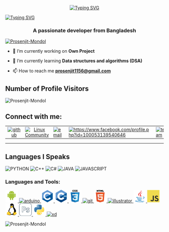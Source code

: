<p align="center"><a href="https://github.com/Prosenjit-Mondol"><img src="https://readme-typing-svg.demolab.com?font=Fira+Code&weight=800&size=28&pause=500&color=3498DB&center=true&vCenter=true&multiline=true&width=435&height=100&lines=Welcome+to+;Prosenjit's+Github+Profile" alt="Typing SVG" /></a></p>

[![Typing SVG](http://readme-typing-svg.herokuapp.com?font=Fira+Code&pause=1000&width=435&lines=P+R+O+S+E+N+J+I+T;A+student+at+PSTU;studying+BSc.+in+CSE+)](https://git.io/typing-svg)


<h3 align="center">A passionate developer from Bangladesh</h3>


<p align="left"> <a href="https://github.com/ryo-ma/github-profile-trophy"><img src="https://github-profile-trophy.vercel.app/?username=Prosenjit-Mondol" alt="Prosenjit-Mondol" /></a> </p>

- 🔭 I’m currently working on **Own Project**

- 🌱 I’m currently learning **Data structures and algorithms (DSA)**

- 📫 How to reach me **prosenjit1156@gmail.com**


## Number of Profile Visitors
<p align="left"> <img src="https://komarev.com/ghpvc/?username=Prosenjit-Mondol&label=Profile%20views&color=0e75b6&style=flat" alt="Prosenjit-Mondol" /> </p>


## Connect with me:

<table align="center">
      <tbody>
        <tr>
          <td style="text-align: center;"><a href="https://github.com/Prosenjit-Mondol" title="GitHub Profile"
              target="_blank"><img src="https://img.icons8.com/color/48/null/github--v1.png"
                alt="github" title="GitHub"></a><br>
          </td>
          <td style="text-align: center;"><a href="https://t.me/LinuxBangladesh" title="Linux Community (telegram)"
              target="_blank"><img src="https://img.icons8.com/color/48/000000/linux--v1.png"
                alt="Linux Community" title="Linux Community"></a><br>
          </td>
          <td><a href="mailto:prosenjit1156@gmail.com" title="Email"><img 
                src="https://img.icons8.com/fluency/48/000000/mail.png" 
                alt="email" title="Email"></a><br>
          </td>
          <td><a href="https://www.facebook.com/profile.php?id=100053139540646" target="blank"><img 
               src="https://raw.githubusercontent.com/rahuldkjain/github-profile-readme-generator/master/src/images/icons/Social/facebook.svg" 
               alt="https://www.facebook.com/profile.php?id=100053139540646" height="30" width="40" /></a><br>
          </td>
          <td><a href="https://t.me/prosenjit_mondol" title="Telegram" target="_blank"><img 
                 src="https://img.icons8.com/fluency/48/null/telegram-app.png" 
                 alt="telegram" title="Telegram"></a></a><br>
          </td>
          <td><a href="https://www.linkedin.com/in/prosenjit-mondol-615342266//" target="blank"><img 
                  src="https://raw.githubusercontent.com/rahuldkjain/github-profile-readme-generator/master/src/images/icons/Social/linked-in-alt.svg" 
                  alt="https://www.linkedin.com/in/prosenjit-mondol-615342266/" height="30" width="40" /></a><br>
          </td>
          <td style="text-align: center;"><a href="https://codeforces.com/profile/prosenjit_mondol" target="blank"><img 
              src="https://raw.githubusercontent.com/rahuldkjain/github-profile-readme-generator/master/src/images/icons/Social/codeforces.svg" 
              alt="https://codeforces.com/profile/prosenjit_mondol" height="30" width="40" /></a><br>
          </td>
        </tr>
      </tbody>
    </table>

---
## Languages I Speaks
![PYTHON](https://img.shields.io/badge/Python-3776AB?style=for-the-badge&logo=python&logoColor=white)
![C++](https://img.shields.io/badge/C%2B%2B-00599C?style=for-the-badge&logo=c%2B%2B&logoColor=white)
![C#](https://img.shields.io/badge/C%23-239120?style=for-the-badge&logo=c-sharp&logoColor=white)
![JAVA](https://img.shields.io/badge/Java-ED8B00?style=for-the-badge&logo=java&logoColor=white)
![JAVASCRIPT](https://img.shields.io/badge/JavaScript-323330?style=for-the-badge&logo=javascript&logoColor=F7DF1E)


<h3 align="left">Languages and Tools:</h3>
<p align="left"> <a href="https://developer.android.com" target="_blank" rel="noreferrer"> <img src="https://raw.githubusercontent.com/devicons/devicon/master/icons/android/android-original-wordmark.svg" alt="android" width="40" height="40"/> </a> <a href="https://www.arduino.cc/" target="_blank" rel="noreferrer"> <img src="https://cdn.worldvectorlogo.com/logos/arduino-1.svg" alt="arduino" width="40" height="40"/> </a> <a href="https://www.cprogramming.com/" target="_blank" rel="noreferrer"> <img src="https://raw.githubusercontent.com/devicons/devicon/master/icons/c/c-original.svg" alt="c" width="40" height="40"/> </a> <a href="https://www.w3schools.com/cpp/" target="_blank" rel="noreferrer"> <img src="https://raw.githubusercontent.com/devicons/devicon/master/icons/cplusplus/cplusplus-original.svg" alt="cplusplus" width="40" height="40"/> </a> <a href="https://www.w3schools.com/css/" target="_blank" rel="noreferrer"> <img src="https://raw.githubusercontent.com/devicons/devicon/master/icons/css3/css3-original-wordmark.svg" alt="css3" width="40" height="40"/> </a> <a href="https://git-scm.com/" target="_blank" rel="noreferrer"> <img src="https://www.vectorlogo.zone/logos/git-scm/git-scm-icon.svg" alt="git" width="40" height="40"/> </a> <a href="https://www.w3.org/html/" target="_blank" rel="noreferrer"> <img src="https://raw.githubusercontent.com/devicons/devicon/master/icons/html5/html5-original-wordmark.svg" alt="html5" width="40" height="40"/> </a> <a href="https://www.adobe.com/in/products/illustrator.html" target="_blank" rel="noreferrer"> <img src="https://www.vectorlogo.zone/logos/adobe_illustrator/adobe_illustrator-icon.svg" alt="illustrator" width="40" height="40"/> </a> <a href="https://www.java.com" target="_blank" rel="noreferrer"> <img src="https://raw.githubusercontent.com/devicons/devicon/master/icons/java/java-original.svg" alt="java" width="40" height="40"/> </a> <a href="https://developer.mozilla.org/en-US/docs/Web/JavaScript" target="_blank" rel="noreferrer"> <img src="https://raw.githubusercontent.com/devicons/devicon/master/icons/javascript/javascript-original.svg" alt="javascript" width="40" height="40"/> </a> <a href="https://www.linux.org/" target="_blank" rel="noreferrer"> <img src="https://raw.githubusercontent.com/devicons/devicon/master/icons/linux/linux-original.svg" alt="linux" width="40" height="40"/> </a> <a href="https://www.photoshop.com/en" target="_blank" rel="noreferrer"> <img src="https://raw.githubusercontent.com/devicons/devicon/master/icons/photoshop/photoshop-line.svg" alt="photoshop" width="40" height="40"/> </a> <a href="https://www.python.org" target="_blank" rel="noreferrer"> <img src="https://raw.githubusercontent.com/devicons/devicon/master/icons/python/python-original.svg" alt="python" width="40" height="40"/> </a> <a href="https://www.adobe.com/products/xd.html" target="_blank" rel="noreferrer"> <img src="https://cdn.worldvectorlogo.com/logos/adobe-xd.svg" alt="xd" width="40" height="40"/> </a> </p>
 
<p><img align="left" src="https://github-readme-stats.vercel.app/api/top-langs?username=Prosenjit-Mondol&show_icons=true&locale=en&layout=compact" alt="Prosenjit-Mondol" /></p>



